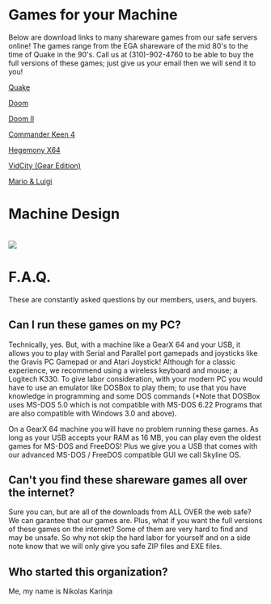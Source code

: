 # Games for your Machine
 Below are download links to many shareware games from our safe servers online! The games range from the EGA shareware of the mid 80's to the time of Quake in the 90's. Call us at (310)-902-4760 to be able to buy the full versions of these games; just give us your email then we will send it to you!
 
 [Quake](https://gearxstudios.github.io/GearX-Hub/)
 
 [Doom](https://gearxstudios.github.io/GearX-Hub/)
 
 [Doom II](https://gearxstudios.github.io/GearX-Hub/)
 
 [Commander Keen 4](https://gearxstudios.github.io/GearX-Hub/)
 
 [Hegemony X64](https://gearxstudios.github.io/GearX-Hub/)
 
 [VidCity (Gear Edition)](https://gearxstudios.github.io/GearX-Hub/)
 
 [Mario & Luigi](https://gearxstudios.github.io/GearX-Hub/)
 
# Machine Design

<br><img src="http://gearxstudios.github.io/GearX-Hub/design.jpeg"/></a><br>
 
# F.A.Q.
  These are constantly asked questions by our members, users, and buyers.
 
## Can I run these games on my PC? 
  Technically, yes. But, with a machine like a GearX 64 and your USB, it allows you to play with Serial and Parallel port gamepads and joysticks like the Gravis PC Gamepad or and Atari Joystick! Although for a classic experience, we recommend using a wireless keyboard and mouse; a Logitech K330. To give labor consideration, with your modern PC you would have to use an emulator like DOSBox to play them; to use that you have knowledge in programming and some DOS commands (*Note that DOSBox uses MS-DOS 5.0 which is not compatible with MS-DOS 6.22 Programs that are also compatible with Windows 3.0 and above). 
  
 On a GearX 64 machine you will have no problem running these games. As long as your USB accepts your RAM as 16 MB, you can play even the oldest games for MS-DOS and FreeDOS! Plus we give you a USB that comes with our advanced MS-DOS / FreeDOS compatible GUI we call Skyline OS.
 
## Can't you find these shareware games all over the internet?
 Sure you can, but are all of the downloads from ALL OVER the web safe? We can garantee that our games are. Plus, what if you want the full versions of these games on the internet? Some of them are very hard to find and may be unsafe. So why not skip the hard labor for yourself and on a side note know that we will only give you safe ZIP files and EXE files.
 
## Who started this organization?
 Me, my name is Nikolas Karinja

